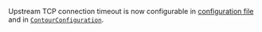 Upstream TCP connection timeout is now configurable in [configuration file](https://projectcontour.io/docs/main/configuration/#timeout-configuration) and in [`ContourConfiguration`](https://projectcontour.io/docs/main/config/api/#projectcontour.io/v1alpha1.TimeoutParameters).
